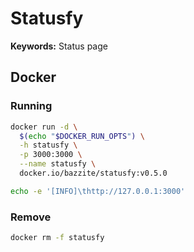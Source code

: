# Statusfy

**Keywords:** Status page

## Docker

### Running

```sh
docker run -d \
  $(echo "$DOCKER_RUN_OPTS") \
  -h statusfy \
  -p 3000:3000 \
  --name statusfy \
  docker.io/bazzite/statusfy:v0.5.0
```

```sh
echo -e '[INFO]\thttp://127.0.0.1:3000'
```

### Remove

```sh
docker rm -f statusfy
```
